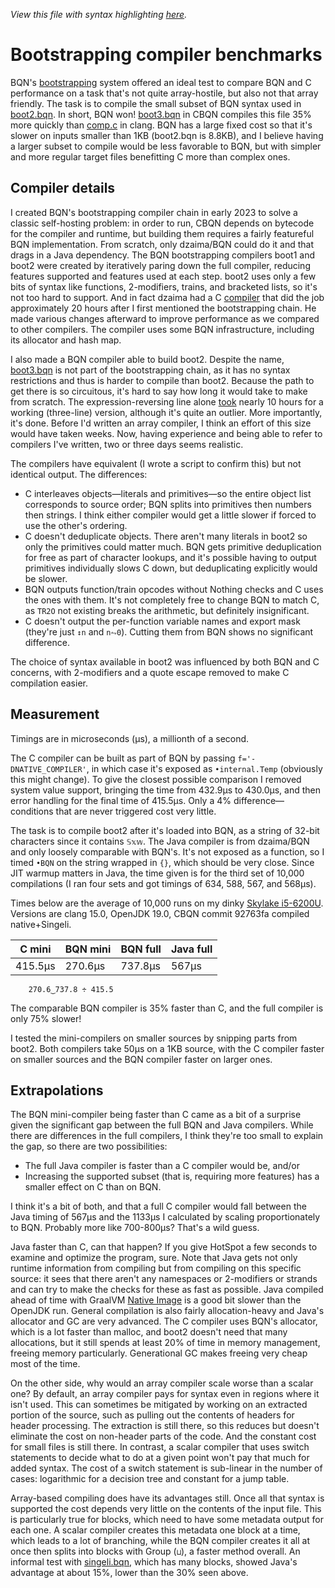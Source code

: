 *View this file with syntax highlighting [here](https://saltytine.github.io/BQN/implementation/bootbench.html).*

# Bootstrapping compiler benchmarks

BQN's [bootstrapping](../src/bootstrap) system offered an ideal test to compare BQN and C performance on a task that's not quite array-hostile, but also not that array friendly. The task is to compile the small subset of BQN syntax used in [boot2.bqn](../src/bootstrap/boot2.bqn). In short, BQN won! [boot3.bqn](../src/bootstrap/boot3.bqn) in CBQN compiles this file 35% more quickly than [comp.c](https://github.com/dzaima/CBQN/blob/master/src/opt/comp.c) in clang. BQN has a large fixed cost so that it's slower on inputs smaller than 1KB (boot2.bqn is 8.8KB), and I believe having a larger subset to compile would be less favorable to BQN, but with simpler and more regular target files benefitting C more than complex ones.

## Compiler details

I created BQN's bootstrapping compiler chain in early 2023 to solve a classic self-hosting problem: in order to run, CBQN depends on bytecode for the compiler and runtime, but building them requires a fairly featureful BQN implementation. From scratch, only dzaima/BQN could do it and that drags in a Java dependency. The BQN bootstrapping compilers boot1 and boot2 were created by iteratively paring down the full compiler, reducing features supported and features used at each step. boot2 uses only a few bits of syntax like functions, 2-modifiers, trains, and bracketed lists, so it's not too hard to support. And in fact dzaima had a C [compiler](https://github.com/dzaima/CBQN/blob/master/src/opt/comp.c) that did the job approximately 20 hours after I first mentioned the bootstrapping chain. He made various changes afterward to improve performance as we compared to other compilers. The compiler uses some BQN infrastructure, including its allocator and hash map.

I also made a BQN compiler able to build boot2. Despite the name, [boot3.bqn](../src/bootstrap/boot3.bqn) is not part of the bootstrapping chain, as it has no syntax restrictions and thus is harder to compile than boot2. Because the path to get there is so circuitous, it's hard to say how long it would take to make from scratch. The expression-reversing line alone [took](https://chat.stackexchange.com/transcript/52405?m=54907766#54907766) nearly 10 hours for a working (three-line) version, although it's quite an outlier. More importantly, it's done. Before I'd written an array compiler, I think an effort of this size would have taken weeks. Now, having experience and being able to refer to compilers I've written, two or three days seems realistic.

The compilers have equivalent (I wrote a script to confirm this) but not identical output. The differences:
- C interleaves objects—literals and primitives—so the entire object list corresponds to source order; BQN splits into primitives then numbers then strings. I think either compiler would get a little slower if forced to use the other's ordering.
- C doesn't deduplicate objects. There aren't many literals in boot2 so only the primitives could matter much. BQN gets primitive deduplication for free as part of character lookups, and it's possible having to output primitives individually slows C down, but deduplicating explicitly would be slower.
- BQN outputs function/train opcodes without Nothing checks and C uses the ones with them. It's not completely free to change BQN to match C, as `TR2O` not existing breaks the arithmetic, but definitely insignificant.
- C doesn't output the per-function variable names and export mask (they're just `↕n` and `n⥊0`). Cutting them from BQN shows no significant difference.

The choice of syntax available in boot2 was influenced by both BQN and C concerns, with 2-modifiers and a quote escape removed to make C compilation easier.

## Measurement

Timings are in microseconds (μs), a millionth of a second.

The C compiler can be built as part of BQN by passing `f='-DNATIVE_COMPILER'`, in which case it's exposed as `•internal.Temp` (obviously this might change). To give the closest possible comparison I removed system value support, bringing the time from 432.9μs to 430.0μs, and then error handling for the final time of 415.5μs. Only a 4% difference—conditions that are never triggered cost very little.

The task is to compile boot2 after it's loaded into BQN, as a string of 32-bit characters since it contains `𝕊𝕩𝕨`. The Java compiler is from dzaima/BQN and only loosely comparable with BQN's. It's not exposed as a function, so I timed `•BQN` on the string wrapped in `{}`, which should be very close. Since JIT warmup matters in Java, the time given is for the third set of 10,000 compilations (I ran four sets and got timings of 634, 588, 567, and 568μs).

Times below are the average of 10,000 runs on my dinky [Skylake i5-6200U](https://www.intel.com/content/www/us/en/products/sku/88193/intel-core-i56200u-processor-3m-cache-up-to-2-80-ghz/specifications.html). Versions are clang 15.0, OpenJDK 19.0, CBQN commit 92763fa compiled native+Singeli.

| C mini  | BQN mini | BQN full | Java full
|---------|----------|----------|----------
| 415.5μs | 270.6μs  | 737.8μs  | 567μs

        270.6‿737.8 ÷ 415.5

The comparable BQN compiler is 35% faster than C, and the full compiler is only 75% slower!

I tested the mini-compilers on smaller sources by snipping parts from boot2. Both compilers take 50μs on a 1KB source, with the C compiler faster on smaller sources and the BQN compiler faster on larger ones.

## Extrapolations

The BQN mini-compiler being faster than C came as a bit of a surprise given the significant gap between the full BQN and Java compilers. While there are differences in the full compilers, I think they're too small to explain the gap, so there are two possibilities:

- The full Java compiler is faster than a C compiler would be, and/or
- Increasing the supported subset (that is, requiring more features) has a smaller effect on C than on BQN.

I think it's a bit of both, and that a full C compiler would fall between the Java timing of 567μs and the 1133μs I calculated by scaling proportionately to BQN. Probably more like 700-800μs? That's a wild guess.

Java faster than C, can that happen? If you give HotSpot a few seconds to examine and optimize the program, sure. Note that Java gets not only runtime information from compiling but from compiling on this specific source: it sees that there aren't any namespaces or 2-modifiers or strands and can try to make the checks for these as fast as possible. Java compiled ahead of time with GraalVM [Native Image](https://www.graalvm.org/native-image/) is a good bit slower than the OpenJDK run. General compilation is also fairly allocation-heavy and Java's allocator and GC are very advanced. The C compiler uses BQN's allocator, which is a lot faster than malloc, and boot2 doesn't need that many allocations, but it still spends at least 20% of time in memory management, freeing memory particularly. Generational GC makes freeing very cheap most of the time.

On the other side, why would an array compiler scale worse than a scalar one? By default, an array compiler pays for syntax even in regions where it isn't used. This can sometimes be mitigated by working on an extracted portion of the source, such as pulling out the contents of headers for header processing. The extraction is still there, so this reduces but doesn't eliminate the cost on non-header parts of the code. And the constant cost for small files is still there. In contrast, a scalar compiler that uses switch statements to decide what to do at a given point won't pay that much for added syntax. The cost of a switch statement is sub-linear in the number of cases: logarithmic for a decision tree and constant for a jump table.

Array-based compiling does have its advantages still. Once all that syntax is supported the cost depends very little on the contents of the input file. This is particularly true for blocks, which need to have some metadata output for each one. A scalar compiler creates this metadata one block at a time, which leads to a lot of branching, while the BQN compiler creates it all at once then splits into blocks with Group (`⊔`), a faster method overall. An informal test with [singeli.bqn](https://github.com/saltytine/Singeli/blob/master/singeli.bqn), which has many blocks, showed Java's advantage at about 15%, lower than the 30% seen above.
